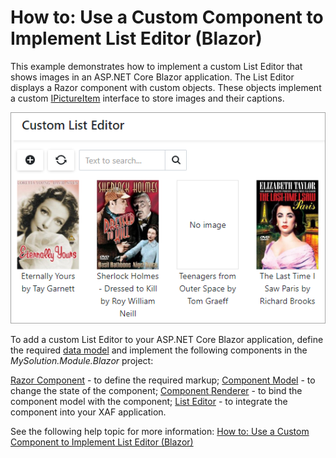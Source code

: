 # How to: Use a Custom Component to Implement List Editor (Blazor)

This example demonstrates how to implement a custom List Editor that shows images in an ASP.NET Core Blazor application. 
The List Editor displays a Razor component with custom objects. These objects implement a custom [IPictureItem](./CS/MySolution.Module/BusinessObjects/IPictureItem.cs) interface to store images and their captions.

![](blazor-custom-list-editor.png)

To add a custom List Editor to your ASP.NET Core Blazor application, define the required [data model](./CS/MySolution.Module/BusinessObjects/PictureItem.cs) and implement the following components in the _MySolution.Module.Blazor_ project:

[Razor Component](./CS/MySolution.Module.Blazor/PictureItemListView.razor) - to define the required markup;
[Component Model](./CS/MySolution.Module.Blazor/PictureItemListViewModel.cs) - to change the state of the component;
[Component Renderer](./CS/MySolution.Module.Blazor/PictureItemListViewRenderer.razor) - to bind the component model with the component;
[List Editor](./CS/MySolution.Module.Blazor/BlazorCustomListEditor.cs.) - to integrate the component into your XAF application.

See the following help topic for more information: [How to: Use a Custom Component to Implement List Editor (Blazor)](https://docs.devexpress.com/eXpressAppFramework/403258/ui-construction/list-editors/how-to-use-a-custom-component-to-implement-list-editor-blazor)
